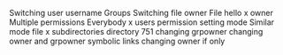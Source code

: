 Switching user
username
Groups
Switching file owner
File hello
x owner
Multiple permissions
Everybody x
users permission
setting mode
Similar mode file
x subdirectories
directory 751
changing grpowner
changing owner and grpowner
symbolic links
changing owner if only
